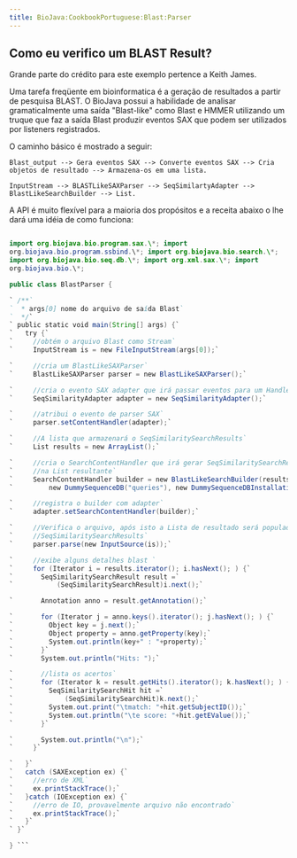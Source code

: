 ```yaml
---
title: BioJava:CookbookPortuguese:Blast:Parser
---
```


Como eu verifico um BLAST Result?
---------------------------------

Grande parte do crédito para este exemplo pertence a Keith James.

Uma tarefa freqüente em bioinformatica é a geração de resultados a
partir de pesquisa BLAST. O BioJava possui a habilidade de analisar
gramaticalmente uma saída "Blast-like" como Blast e HMMER utilizando um
truque que faz a saída Blast produzir eventos SAX que podem ser
utilizados por listeners registrados.

O caminho básico é mostrado a seguir:

    Blast_output --> Gera eventos SAX --> Converte eventos SAX --> Cria objetos de resultado --> Armazena-os em uma lista.

    InputStream --> BLASTLikeSAXParser --> SeqSimilartyAdapter --> BlastLikeSearchBuilder --> List.

A API é muito flexível para a maioria dos propósitos e a receita abaixo
o lhe dará uma idéia de como funciona:

```java import java.io.\*; import java.util.\*;

import org.biojava.bio.program.sax.\*; import
org.biojava.bio.program.ssbind.\*; import org.biojava.bio.search.\*;
import org.biojava.bio.seq.db.\*; import org.xml.sax.\*; import
org.biojava.bio.\*;

public class BlastParser {

` /**`  
`  * args[0] nome do arquivo de saída Blast`  
`  */`  
` public static void main(String[] args) {`  
`   try {`  
`     //obtém o arquivo Blast como Stream`  
`     InputStream is = new FileInputStream(args[0]);`

`     //cria um BlastLikeSAXParser`  
`     BlastLikeSAXParser parser = new BlastLikeSAXParser();`

`     //cria o evento SAX adapter que irá passar eventos para um Handler.`  
`     SeqSimilarityAdapter adapter = new SeqSimilarityAdapter();`

`     //atribui o evento de parser SAX`  
`     parser.setContentHandler(adapter);`

`     //A lista que armazenará o SeqSimilaritySearchResults`  
`     List results = new ArrayList();`

`     //cria o SearchContentHandler que irá gerar SeqSimilaritySearchResults`  
`     //na List resultante`  
`     SearchContentHandler builder = new BlastLikeSearchBuilder(results,`  
`         new DummySequenceDB("queries"), new DummySequenceDBInstallation());`

`     //registra o builder com adapter`  
`     adapter.setSearchContentHandler(builder);`

`     //Verifica o arquivo, após isto a Lista de resultado será populada com      `  
`     //SeqSimilaritySearchResults`  
`     parser.parse(new InputSource(is));`

`     //exibe alguns detalhes blast `  
`     for (Iterator i = results.iterator(); i.hasNext(); ) {`  
`       SeqSimilaritySearchResult result =`  
`           (SeqSimilaritySearchResult)i.next();`

`       Annotation anno = result.getAnnotation();`

`       for (Iterator j = anno.keys().iterator(); j.hasNext(); ) {`  
`         Object key = j.next();`  
`         Object property = anno.getProperty(key);`  
`         System.out.println(key+" : "+property);`  
`       }`  
`       System.out.println("Hits: ");`

`       //lista os acertos`  
`       for (Iterator k = result.getHits().iterator(); k.hasNext(); ) {`  
`         SeqSimilaritySearchHit hit =`  
`             (SeqSimilaritySearchHit)k.next();`  
`         System.out.print("\tmatch: "+hit.getSubjectID());`  
`         System.out.println("\te score: "+hit.getEValue());`  
`       }`

`       System.out.println("\n");`  
`     }`

`   }`  
`   catch (SAXException ex) {`  
`     //erro de XML`  
`     ex.printStackTrace();`  
`   }catch (IOException ex) {`  
`     //erro de IO, provavelmente arquivo não encontrado`  
`     ex.printStackTrace();`  
`   }`  
` }`

} ```

